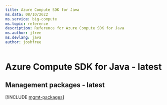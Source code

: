 ```yaml
---
title: Azure Compute SDK for Java
ms.data: 08/10/2022
ms.service: big-compute
ms.topic: reference
description: Reference for Azure Compute SDK for Java
ms.author: jfree
ms.devlang: java
author: joshfree
---
```

# Azure Compute SDK for Java - latest

## Management packages - latest
[!INCLUDE [mgmt-packages](compute-mgmt-index.md)]